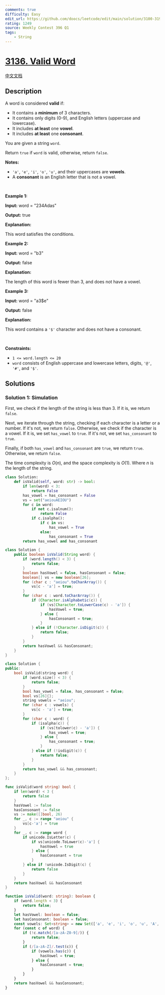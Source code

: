 ```yaml
---
comments: true
difficulty: Easy
edit_url: https://github.com/doocs/leetcode/edit/main/solution/3100-3199/3136.Valid%20Word/README_EN.md
rating: 1249
source: Weekly Contest 396 Q1
tags:
    - String
---
```


<!-- problem:start -->

# [3136. Valid Word](https://leetcode.com/problems/valid-word)

[中文文档](/solution/3100-3199/3136.Valid%20Word/README.md)

## Description

<p>A word is considered <strong>valid</strong> if:</p>

<ul>
	<li>It contains a <strong>minimum</strong> of 3 characters.</li>
	<li>It contains only digits (0-9), and English letters (uppercase and lowercase).</li>
	<li>It includes <strong>at least</strong> one <strong>vowel</strong>.</li>
	<li>It includes <strong>at least</strong> one <strong>consonant</strong>.</li>
</ul>

<p>You are given a string <code>word</code>.</p>

<p>Return <code>true</code> if <code>word</code> is valid, otherwise, return <code>false</code>.</p>

<p><strong>Notes:</strong></p>

<ul>
	<li><code>&#39;a&#39;</code>, <code>&#39;e&#39;</code>, <code>&#39;i&#39;</code>, <code>&#39;o&#39;</code>, <code>&#39;u&#39;</code>, and their uppercases are <strong>vowels</strong>.</li>
	<li>A <strong>consonant</strong> is an English letter that is not a vowel.</li>
</ul>

<p>&nbsp;</p>
<p><strong class="example">Example 1:</strong></p>

<div class="example-block">
<p><strong>Input:</strong> <span class="example-io">word = &quot;234Adas&quot;</span></p>

<p><strong>Output:</strong> <span class="example-io">true</span></p>

<p><strong>Explanation:</strong></p>

<p>This word satisfies the conditions.</p>
</div>

<p><strong class="example">Example 2:</strong></p>

<div class="example-block">
<p><strong>Input:</strong> <span class="example-io">word = &quot;b3&quot;</span></p>

<p><strong>Output:</strong> <span class="example-io">false</span></p>

<p><strong>Explanation:</strong></p>

<p>The length of this word is fewer than 3, and does not have a vowel.</p>
</div>

<p><strong class="example">Example 3:</strong></p>

<div class="example-block">
<p><strong>Input:</strong> <span class="example-io">word = &quot;a3$e&quot;</span></p>

<p><strong>Output:</strong> <span class="example-io">false</span></p>

<p><strong>Explanation:</strong></p>

<p>This word contains a <code>&#39;$&#39;</code> character and does not have a consonant.</p>
</div>

<p>&nbsp;</p>
<p><strong>Constraints:</strong></p>

<ul>
	<li><code>1 &lt;= word.length &lt;= 20</code></li>
	<li><code>word</code> consists of English uppercase and lowercase letters, digits, <code>&#39;@&#39;</code>, <code>&#39;#&#39;</code>, and <code>&#39;$&#39;</code>.</li>
</ul>

## Solutions

<!-- solution:start -->

### Solution 1: Simulation

First, we check if the length of the string is less than 3. If it is, we return `false`.

Next, we iterate through the string, checking if each character is a letter or a number. If it's not, we return `false`. Otherwise, we check if the character is a vowel. If it is, we set `has_vowel` to `true`. If it's not, we set `has_consonant` to `true`.

Finally, if both `has_vowel` and `has_consonant` are `true`, we return `true`. Otherwise, we return `false`.

The time complexity is $O(n)$, and the space complexity is $O(1)$. Where $n$ is the length of the string.

<!-- tabs:start -->

```python
class Solution:
    def isValid(self, word: str) -> bool:
        if len(word) < 3:
            return False
        has_vowel = has_consonant = False
        vs = set("aeiouAEIOU")
        for c in word:
            if not c.isalnum():
                return False
            if c.isalpha():
                if c in vs:
                    has_vowel = True
                else:
                    has_consonant = True
        return has_vowel and has_consonant
```

```java
class Solution {
    public boolean isValid(String word) {
        if (word.length() < 3) {
            return false;
        }
        boolean hasVowel = false, hasConsonant = false;
        boolean[] vs = new boolean[26];
        for (char c : "aeiou".toCharArray()) {
            vs[c - 'a'] = true;
        }
        for (char c : word.toCharArray()) {
            if (Character.isAlphabetic(c)) {
                if (vs[Character.toLowerCase(c) - 'a']) {
                    hasVowel = true;
                } else {
                    hasConsonant = true;
                }
            } else if (!Character.isDigit(c)) {
                return false;
            }
        }
        return hasVowel && hasConsonant;
    }
}
```

```cpp
class Solution {
public:
    bool isValid(string word) {
        if (word.size() < 3) {
            return false;
        }
        bool has_vowel = false, has_consonant = false;
        bool vs[26]{};
        string vowels = "aeiou";
        for (char c : vowels) {
            vs[c - 'a'] = true;
        }
        for (char c : word) {
            if (isalpha(c)) {
                if (vs[tolower(c) - 'a']) {
                    has_vowel = true;
                } else {
                    has_consonant = true;
                }
            } else if (!isdigit(c)) {
                return false;
            }
        }
        return has_vowel && has_consonant;
    }
};
```

```go
func isValid(word string) bool {
	if len(word) < 3 {
		return false
	}
	hasVowel := false
	hasConsonant := false
	vs := make([]bool, 26)
	for _, c := range "aeiou" {
		vs[c-'a'] = true
	}
	for _, c := range word {
		if unicode.IsLetter(c) {
			if vs[unicode.ToLower(c)-'a'] {
				hasVowel = true
			} else {
				hasConsonant = true
			}
		} else if !unicode.IsDigit(c) {
			return false
		}
	}
	return hasVowel && hasConsonant
}
```

```ts
function isValid(word: string): boolean {
    if (word.length < 3) {
        return false;
    }
    let hasVowel: boolean = false;
    let hasConsonant: boolean = false;
    const vowels: Set<string> = new Set(['a', 'e', 'i', 'o', 'u', 'A', 'E', 'I', 'O', 'U']);
    for (const c of word) {
        if (!c.match(/[a-zA-Z0-9]/)) {
            return false;
        }
        if (/[a-zA-Z]/.test(c)) {
            if (vowels.has(c)) {
                hasVowel = true;
            } else {
                hasConsonant = true;
            }
        }
    }
    return hasVowel && hasConsonant;
}
```

<!-- tabs:end -->

<!-- solution:end -->

<!-- problem:end -->
